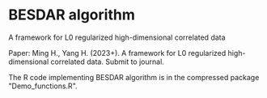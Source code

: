 # BESDAR algorithm

A framework for L0 regularized high-dimensional correlated data

Paper: Ming H., Yang H. (2023+). A framework for L0 regularized high-dimensional correlated data. Submit to journal.

The R code implementing BESDAR algorithm is in the compressed package "Demo_functions.R".
